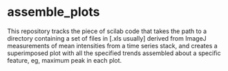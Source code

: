 # assemble_plots
This repository tracks the piece of scilab code that takes the path to a directory containing a set of files in [.xls usually] derived from ImageJ measurements of mean intensities from a time series stack, and creates a superimposed plot with all the specified trends assembled about a specific feature, eg, maximum peak in each plot.
